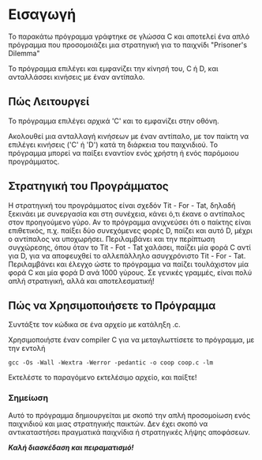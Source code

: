 # Εισαγωγή
Το παρακάτω πρόγραμμα γράφτηκε σε γλώσσα C και αποτελεί ένα απλό πρόγραμμα που προσομοιάζει μια στρατηγική για το παιχνίδι "Prisoner's Dilemma"
 
Το πρόγραμμα επιλέγει και εμφανίζει την κίνησή του, C ή D, και ανταλλάσσει κινήσεις με έναν αντίπαλο.

## Πώς Λειτουργεί
Το πρόγραμμα επιλέγει αρχικά 'C' και το εμφανίζει στην οθόνη.
 
Ακολουθεί μια ανταλλαγή κινήσεων με έναν αντίπαλο, με τον παίκτη να επιλέγει κινήσεις ('C' ή 'D') κατά τη διάρκεια του παιχνιδιού. Το πρόγραμμα μπορεί να παίξει εναντίον ενός χρήστη ή ενός παρόμοιου προγράμματος.

## Στρατηγική του Προγράμματος
Η στρατηγική του προγράμματος είναι σχεδόν Tit - For - Tat, δηλαδή ξεκινάει με συνεργασία και στη συνέχεια, κάνει ό,τι έκανε ο αντίπαλος στον προηγούμενο γύρο. Αν το πρόγραμμα ανιχνεύσει ότι ο παίκτης είναι επιθετικός, π.χ. παίξει δύο συνεχόμενες φορές  D, παίζει και αυτό D, μέχρι ο αντίπαλος να υποχωρήσει. Περιλαμβάνει και την περίπτωση συγχώρεσης, όπου όταν το Tit - Fot - Tat χαλάσει, παίζει μία φορά C αντί για D, για να αποφευχθεί το αλλεπάλληλο ασυγχρόνιστο Tit - For - Tat. Περιλαμβάνει και έλεγχο ώστε το πρόγραμμα να παίζει τουλάχιστον μία φορά C και μία φορά D ανά 1000 γύρους. Σε γενικές γραμμές, είναι πολύ απλή στρατιγική, αλλά και αποτελεσματική!

## Πώς να Χρησιμοποιήσετε το Πρόγραμμα
Συντάξτε τον κώδικα σε ένα αρχείο με κατάληξη .c. 

Χρησιμοποιήστε έναν compiler C για να μεταγλωττίσετε το πρόγραμμα, με την εντολή 

```gcc -Os -Wall -Wextra -Werror -pedantic -o coop coop.c -lm```

Εκτελέστε το παραγόμενο εκτελέσιμο αρχείο, και παίξτε!

### Σημείωση
Αυτό το πρόγραμμα δημιουργείται με σκοπό την απλή προσομοίωση ενός παιχνιδιού και μιας στρατηγικής παικτών. Δεν έχει σκοπό να αντικαταστήσει πραγματικά παιχνίδια ή στρατηγικές λήψης αποφάσεων.

***Καλή διασκέδαση και πειραματισμό!***

